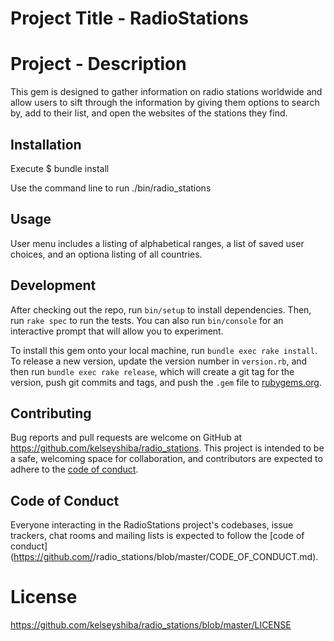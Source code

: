 # Project Title - RadioStations

# Project - Description

This gem is designed to gather information on radio stations worldwide and allow users to sift through the information by giving them options to search by, add to their list, and open the websites of the stations they find.

## Installation

Execute
    $ bundle install

Use the command line to run
 ./bin/radio_stations

## Usage

User menu includes a listing of alphabetical ranges, a list of saved user choices, and an optiona listing of all countries.

## Development

After checking out the repo, run `bin/setup` to install dependencies. Then, run `rake spec` to run the tests. You can also run `bin/console` for an interactive prompt that will allow you to experiment.

To install this gem onto your local machine, run `bundle exec rake install`. To release a new version, update the version number in `version.rb`, and then run `bundle exec rake release`, which will create a git tag for the version, push git commits and tags, and push the `.gem` file to [rubygems.org](https://rubygems.org).

## Contributing

Bug reports and pull requests are welcome on GitHub at https://github.com/kelseyshiba/radio_stations. This project is intended to be a safe, welcoming space for collaboration, and contributors are expected to adhere to the [code of conduct](https://github.com/kelseyshiba/radio_stations/blob/master/CODE_OF_CONDUCT.md).


## Code of Conduct

Everyone interacting in the RadioStations project's codebases, issue trackers, chat rooms and mailing lists is expected to follow the [code of conduct](https://github.com/<github username>/radio_stations/blob/master/CODE_OF_CONDUCT.md).


# License
https://github.com/kelseyshiba/radio_stations/blob/master/LICENSE